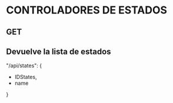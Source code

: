 # CONTROLADORES DE ESTADOS

## GET

## Devuelve la lista de estados

"/api/states": {

- IDStates,
- name 
    
}